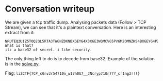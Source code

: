 # Conversation writeup

We are given a tcp traffic dump. Analysing packets data (Follow > TCP Stream), we can see that it's a plaintext conversation. Here is an interesting extract from it:

```
NRUTEQ2UIZ5TOQ2QL5RTA3TWGNZDKNBXGEYG4X3XGE3WQMCVG5PV6M2OMNZHS4BXGEYG4PZ7H5PWG4RRNZTTGIJBEF6Q====
What is that?
itz a base32 of secret. i like security.
```

The only thing left to do is to decode from base32. Example of the solution is in the [solve.py](solve.py).

Flag: `li2CTF{7CP_c0nv3r54710n_w17h0U7__3Ncryp710n???_cr1ng3!!!}`
